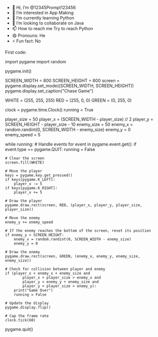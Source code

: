- 👋 Hi, I’m @12345Prompt123456
- 👀 I’m interested in App Making
- 🌱 I’m currently learning Python
- 💞️ I’m looking to collaborate on Java
- 📫 How to reach me Try to reach Python
- 😄 Pronouns: He
- ⚡ Fun fact: No

First code:























































































































































































































import pygame
import random

pygame.init()


SCREEN_WIDTH = 800
SCREEN_HEIGHT = 600
screen = pygame.display.set_mode((SCREEN_WIDTH, SCREEN_HEIGHT))
pygame.display.set_caption("Chase Game")


WHITE = (255, 255, 255)
RED = (255, 0, 0)
GREEN = (0, 255, 0)


clock = pygame.time.Clock()
running = True


player_size = 50
player_x = (SCREEN_WIDTH - player_size) // 2
player_y = SCREEN_HEIGHT - player_size - 10
enemy_size = 50
enemy_x = random.randint(0, SCREEN_WIDTH - enemy_size)
enemy_y = 0
enemy_speed = 5


while running:
    # Handle events
    for event in pygame.event.get():
        if event.type == pygame.QUIT:
            running = False

    # Clear the screen
    screen.fill(WHITE)

    # Move the player
    keys = pygame.key.get_pressed()
    if keys[pygame.K_LEFT]:
        player_x -= 5
    if keys[pygame.K_RIGHT]:
        player_x += 5

    # Draw the player
    pygame.draw.rect(screen, RED, (player_x, player_y, player_size, player_size))

    # Move the enemy
    enemy_y += enemy_speed

    # If the enemy reaches the bottom of the screen, reset its position
    if enemy_y > SCREEN_HEIGHT:
        enemy_x = random.randint(0, SCREEN_WIDTH - enemy_size)
        enemy_y = 0

    # Draw the enemy
    pygame.draw.rect(screen, GREEN, (enemy_x, enemy_y, enemy_size, enemy_size))

    # Check for collision between player and enemy
    if (player_x < enemy_x + enemy_size and
            player_x + player_size > enemy_x and
            player_y < enemy_y + enemy_size and
            player_y + player_size > enemy_y):
        print("Game Over")
        running = False

    # Update the display
    pygame.display.flip()

    # Cap the frame rate
    clock.tick(60)

pygame.quit()
